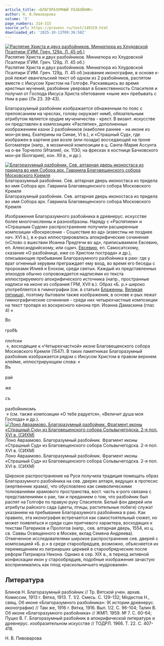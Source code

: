 ```yaml
---
article_title: «БЛАГОРАЗУМНЫЙ РАЗБОЙНИК»
author: Н. В.Пивоварова
volume: '5'
page_numbers: 314-315
source_url: https://pravenc.ru/text/149319.html
downloaded_at: '2025-10-13T09:36:58Z'
---
```


[![Распятие Христа и двух разбойников. Миниатюра из Хлудовской Псалтири (ГИМ. Греч. 129д. Л. 45 об.)](https://pravenc.ru/data/831/456/1234/1i200.jpg "Кликните для увеличения картинки")](https://pravenc.ru/data/831/456/1234/1i400.jpg)Распятие Христа и двух разбойников. Миниатюра из Хлудовской Псалтири (ГИМ. Греч. 129д. Л. 45 об.)  
Распятие Христа и двух разбойников. Миниатюра из Хлудовской Псалтири (ГИМ. Греч. 129д. Л. 45 об.)название иконографии, в основе к-рой лежит евангельский текст об одном из 2 разбойников, распятом вместе с Иисусом Христом на Голгофе. Раскаявшись во время крестных мучений, разбойник уверовал в Божественность Спасителя и получил от Господа Иисуса Христа обетование «ныне же» пребывать с Ним в раю (Лк 23. 39-43).

Благоразумный разбойник изображается обнаженным по пояс с препоясанием на чреслах, голову окружает нимб, обязательным атрибутом является орудие мученичества - крест. В визант. искусстве он представлен в композициях «Распятие», дополненных изображением казни 2 разбойников (наиболее раннее - на иконе из мон-ря вмц. Екатерины на Синае, VI в.), и «Страшный Суд», где изображен в картине рая возле (или позади) восседающей на троне Богоматери (напр., в мозаичной композиции в ц. Санта-Мария Ассунта на о-ве Торчелло (Италия), ок. 1130; на фресках в костнице Бачковского мон-ря (Болгария), кон. XII в., и др.).

[![Благоразумный разбойник. Сев. алтарная дверь иконостаса из придела во имя Собора арх. Гавриила Благовещенского собора Московского Кремля](https://pravenc.ru/data/751/456/1234/1i200.jpg "Кликните для увеличения картинки")](https://pravenc.ru/data/751/456/1234/1i400.jpg)Благоразумный разбойник. Сев. алтарная дверь иконостаса из придела во имя Собора арх. Гавриила Благовещенского собора Московского Кремля  
Благоразумный разбойник. Сев. алтарная дверь иконостаса из придела во имя Собора арх. Гавриила Благовещенского собора Московского Кремля

Изображения Благоразумного разбойника в древнерус. искусстве более многочисленны и разнообразны. Наряду с «Распятием» и «Страшным Судом» распространение получили расширенные композиции «Воскресение - Сошествие во ад» (известны не позднее нач. XVI в.), в к-рых иллюстрировались апокрифические сочинения («Слово о вшествии Иоанна Предтечи во ад», приписываемое Евсевию, еп. Александрийскому, или сщмч. [Евсевию](https://pravenc.ru/text/Евсевий.html), еп. Самосатскому, сказание «О разбойнице, иже со Христом пострада» и др.), описывающие пребывание Благоразумного разбойника в раю: где у врат огненный херувим преграждает ему вход, во время его беседы с пророками Илией и Енохом, среди святых. Каждый из представленных эпизодов обычно сопровождается надписями из текста иллюстрируемого апокрифического источника (напр., пространные надписи на иконе из собрания ГРМ, XVII в.). Образ «Б. р.» широко употребляется в гимнографии (см. в статьях [Блаженны](https://pravenc.ru/text/Блаженны.html), [Великая пятница](<https://pravenc.ru/text/Великая пятница.html>)), поэтому бытовали также изображения, в основе к-рых лежат гимнографические сочинения - среди них четырехчастные композиции на текст тропаря из воскресного канона прп. Иоанна Дамаскина (глас 4) «<div class="cu">Во</div> <div class="cu">гро́бѣ</div> <div class="cu">пло́тски</div> », восходящие к «Четырехчастной» иконе Благовещенского собора Московского Кремля (1547). В таких памятниках Благоразумный разбойник изображается рядом с Иисусом Христом в правом верхнем клейме, иллюстрирующем слова: «<div class="cu">Въ</div> <div class="cu">раѝ</div> <div class="cu">же</div> <div class="cu">съ</div> <div class="cu">разбо́йникомъ</div> » (см. также композиции «О тебе радуется», «Величит душа моя Господа» и др.).[![Лоно Авраамово. Благоразумный разбойник. Фрагмент иконы «Страшный Суд» из Благовещенского собора Сольвычегодска. 2-я пол. XVI в. (СИХМ)](https://pravenc.ru/data/641/456/1234/1i200.jpg "Кликните для увеличения картинки")](https://pravenc.ru/data/641/456/1234/1i400.jpg)Лоно Авраамово. Благоразумный разбойник. Фрагмент иконы «Страшный Суд» из Благовещенского собора Сольвычегодска. 2-я пол. XVI в. (СИХМ)  
Лоно Авраамово. Благоразумный разбойник. Фрагмент иконы «Страшный Суд» из Благовещенского собора Сольвычегодска. 2-я пол. XVI в. (СИХМ)

Широкое распространение на Руси получила традиция помещать образ Благоразумного разбойника на сев. дверях алтаря, ведущих в протесис (жертвенник храма), что обусловлено как символическими толкованиями храмового пространства, вост. часть к-рого связана с представлениями о рае, так и преданием о том, что разбойник был распят на Голгофе по правую руку Спасителя. Белый фон дверей или атрибуты райского сада (цветы, птицы, растительные побеги) служат указанием на пребывание Благоразумного разбойника в раю. Как правило, эта иконография встречается как самостоятельный сюжет, но может появляться и среди сцен притчевого характера, восходящих к текстам Патериков и Прологов (напр., сев. алтарная дверь, 1554, из ц. св. Саввы Освященного в Москве, вклад Семена Андреева). Отмеченное исследователями широкое распространение сев. дверей с композицией «Б. р.» в среде старообрядцев, возможно, объясняется их перемещением из патриарших церквей в старообрядческие после реформ Патриарха Никона. Однако в сер. XIX в., в период активной конфискации икон у старообрядцев, подобные изображения зачастую воспринимались как плод «раскольничьего мудрования».

## Литература

Блинов Н. Благоразумный разбойник // Тр. Вятской учен. архив. Комиссии, 1913 г. Вятка, 1913. Т. 1/2. Смесь. С. 129-132; Модестов Н., свящ. Об иконе «Благоразумного разбойника»: (К истории древнерус. иконографии) // Там же, 1916 г. Вятка, 1916. Вып. 1/2. С. 96-104; Талин В. Об иконе «Благоразумного разбойника» // ЖМП. 1959. № 7. С. 60-64; Пуцко В. Г. Благоразумный разбойник в апокрифической литературе и древнерус. изобразительном искусстве // ТОДРЛ. 1966. Т. 22. С. 407-418.

Н. В.  Пивоварова
